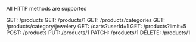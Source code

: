 All HTTP methods are supported

GET: /products
GET: /products/1
GET: /products/categories
GET: /products/category/jewelery
GET: /carts?userId=1
GET: /products?limit=5
POST: /products
PUT: /products/1
PATCH: /products/1
DELETE: /products/1